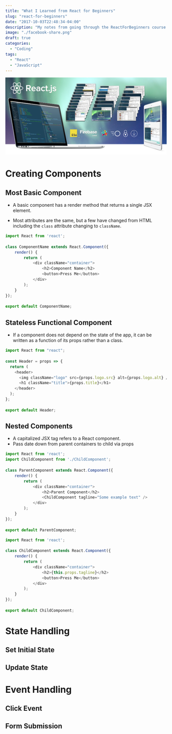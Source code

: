 ```yaml
---
title: "What I Learned from React for Beginners"
slug: "react-for-beginners"
date: "2017-10-03T22:48:34-04:00"
description: "My notes from going through the ReactForBeginners course by Wes Bos."
image: "./facebook-share.png"
draft: true
categories:
  - "Coding"
tags:
  - "React"
  - "JavaScript"
---
```


[![ReactForBeginners](./facebook-share.png)](https://reactforbeginners.com)

# Creating Components

## Most Basic Component

* A basic component has a render method that returns a single JSX element.

* Most attributes are the same, but a few have changed from HTML including the `class` attribute changing to `className`.

```js
import React from 'react';

class ComponentName extends React.Component({
    render() {
        return (
            <div className="container">
                <h2>Component Name</h2>
                <button>Press Me</button>
            </div>
        );
    }
});

export default ComponentName;
```

## Stateless Functional Component

* If a component does not depend on the state of the app, it can be written as a function of its props rather than a class.

```js
import React from "react";

const Header = props => {
  return (
    <header>
      <img className="logo" src={props.logo.src} alt={props.logo.alt} />
      <h1 className="title">{props.title}</h1>
    </header>
  );
};

export default Header;
```

## Nested Components

* A capitalized JSX tag refers to a React component.
* Pass date down from parent containers to child via props

```js
import React from 'react';
import ChildComponent from './ChildComponent';

class ParentComponent extends React.Component({
    render() {
        return (
            <div className="container">
                <h2>Parent Component</h2>
                <ChildComponent tagline="Some example text" />
            </div>
        );
    }
});

export default ParentComponent;
```

```js
import React from 'react';

class ChildComponent extends React.Component({
    render() {
        return (
            <div className="container">
                <h2>{this.props.tagline}</h2>
                <button>Press Me</button>
            </div>
        );
    }
});

export default ChildComponent;
```

# State Handling

## Set Initial State

## Update State

# Event Handling

## Click Event

## Form Submission
